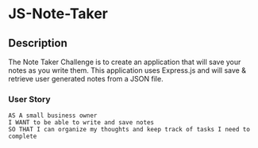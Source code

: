 # JS-Note-Taker

## Description 

The Note Taker Challenge is to create an application that will save your notes as you write them. This application uses Express.js and will save & retrieve user generated notes from a JSON file. 

### User Story
```
AS A small business owner  
I WANT to be able to write and save notes  
SO THAT I can organize my thoughts and keep track of tasks I need to complete
```